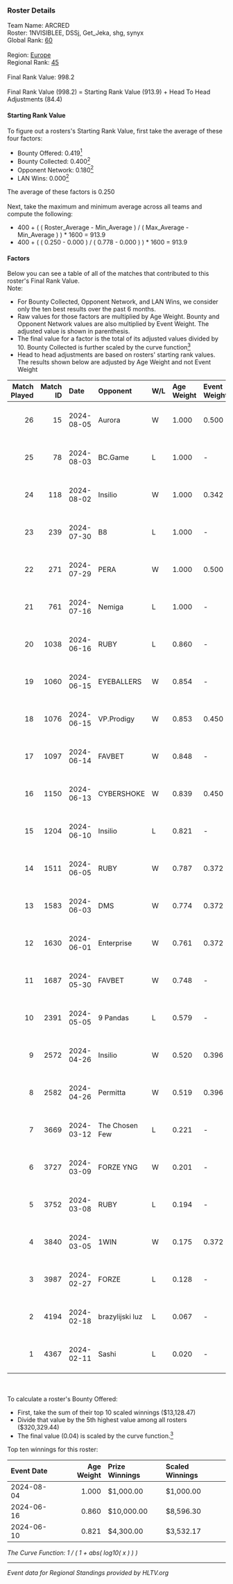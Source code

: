 ### Roster Details<br />
Team Name: ARCRED<br />
Roster: 1NVISIBLEE, DSSj, Get_Jeka, shg, synyx<br />
Global Rank: [60](../standings_global.md)<br />
<br />
Region: [Europe]( ../standings_europe.md)<br />
Regional Rank: [45]( ../standings_europe.md)<br />
<br />
Final Rank Value:  998.2<br />
<br />
Final Rank Value (998.2) = Starting Rank Value (913.9) + Head To Head Adjustments (84.4)<br />

#### Starting Rank Value<br />
To figure out a rosters's Starting Rank Value, first take the average of these four factors:<br />
- Bounty Offered: 0.419[<sup>1</sup>](#table2)
- Bounty Collected: 0.400[<sup>2</sup>](#table1)
- Opponent Network: 0.180[<sup>2</sup>](#table1)
- LAN Wins: 0.000[<sup>2</sup>](#table1)

The average of these factors is 0.250<br />
<br />
Next, take the maximum and minimum average across all teams and compute the following:<br />
- 400 + ( ( Roster_Average - Min_Average ) / ( Max_Average - Min_Average ) ) * 1600 = 913.9
- 400 + ( ( 0.250 - 0.000 ) / ( 0.778 - 0.000 ) ) * 1600 = 913.9


#### Factors<br />
Below you can see a table of all of the matches that contributed to this roster's Final Rank Value.<br />
Note:<br />

- For Bounty Collected, Opponent Network, and LAN Wins, we consider only the ten best results over the past 6 months.
- Raw values for those factors are multiplied by Age Weight. Bounty and Opponent Network values are also multiplied by Event Weight. The adjusted value is shown in parenthesis.
- The final value for a factor is the total of its adjusted values divided by 10. Bounty Collected is further scaled by the curve function[<sup>3</sup>](#curveFunction)
- Head to head adjustments are based on rosters' starting rank values. The results shown below are adjusted by Age Weight and not Event Weight
<span id="table1"></span><br />


| Match Played | Match ID | Date       | Opponent        | W/L | Age Weight | Event Weight | Bounty Collected | Opponent Network | LAN Wins  | H2H Adj. | Roster                                 |
| -: | -: | :- | :- | :- | :- | :- | :- | :- | :- | -: | :- |
|           26 |       15 | 2024-08-05 | Aurora          | W   | 1.000      | 0.500        | 0.420 (0.210)    | 0.759 (0.379)    | 0 (0.000) |    28.82 | 1NVISIBLEE, DSSj, Get_Jeka, shg, synyx |
|           25 |       78 | 2024-08-03 | BC.Game         | L   | 1.000      | -            | -                | -                | -         |   -17.37 | 1NVISIBLEE, DSSj, Get_Jeka, shg, synyx |
|           24 |      118 | 2024-08-02 | Insilio         | W   | 1.000      | 0.342        | 0.023 (0.008)    | 0.539 (0.185)    | 0 (0.000) |    14.69 | 1NVISIBLEE, DSSj, Get_Jeka, shg, synyx |
|           23 |      239 | 2024-07-30 | B8              | L   | 1.000      | -            | -                | -                | -         |    -8.46 | 1NVISIBLEE, DSSj, Get_Jeka, shg, synyx |
|           22 |      271 | 2024-07-29 | PERA            | W   | 1.000      | 0.500        | 0.047 (0.024)    | 0.435 (0.218)    | 0 (0.000) |    15.26 | 1NVISIBLEE, DSSj, Get_Jeka, shg, synyx |
|           21 |      761 | 2024-07-16 | Nemiga          | L   | 1.000      | -            | -                | -                | -         |    -7.27 | 1NVISIBLEE, DSSj, Get_Jeka, shg, synyx |
|           20 |     1038 | 2024-06-16 | RUBY            | L   | 0.860      | -            | -                | -                | -         |   -16.71 | 1NVISIBLEE, DSSj, Get_Jeka, shg, synyx |
|           19 |     1060 | 2024-06-15 | EYEBALLERS      | W   | 0.854      | -            | -                | -                | 0 (0.000) |     9.98 | 1NVISIBLEE, DSSj, Get_Jeka, shg, synyx |
|           18 |     1076 | 2024-06-15 | VP.Prodigy      | W   | 0.853      | 0.450        | 0.025 (0.010)    | 0.383 (0.147)    | 0 (0.000) |    10.73 | 1NVISIBLEE, DSSj, Get_Jeka, shg, synyx |
|           17 |     1097 | 2024-06-14 | FAVBET          | W   | 0.848      | -            | -                | -                | 0 (0.000) |     9.03 | 1NVISIBLEE, DSSj, Get_Jeka, shg, synyx |
|           16 |     1150 | 2024-06-13 | CYBERSHOKE      | W   | 0.839      | 0.450        | 0.039 (0.015)    | 0.339 (0.128)    | 0 (0.000) |    10.87 | 1NVISIBLEE, DSSj, Get_Jeka, shg, synyx |
|           15 |     1204 | 2024-06-10 | Insilio         | L   | 0.821      | -            | -                | -                | -         |   -11.87 | 1NVISIBLEE, DSSj, Get_Jeka, shg, synyx |
|           14 |     1511 | 2024-06-05 | RUBY            | W   | 0.787      | 0.372        | 0.095 (0.028)    | 0.480 (0.140)    | 0 (0.000) |    11.58 | 1NVISIBLEE, DSSj, Get_Jeka, shg, synyx |
|           13 |     1583 | 2024-06-03 | DMS             | W   | 0.774      | 0.372        | -                | 0.428 (0.123)    | 0 (0.000) |    13.69 | 1NVISIBLEE, DSSj, Get_Jeka, shg, synyx |
|           12 |     1630 | 2024-06-01 | Enterprise      | W   | 0.761      | 0.372        | 0.039 (0.011)    | 0.641 (0.181)    | 0 (0.000) |    11.66 | 1NVISIBLEE, DSSj, Get_Jeka, shg, synyx |
|           11 |     1687 | 2024-05-30 | FAVBET          | W   | 0.748      | -            | -                | -                | -         |     7.96 | 1NVISIBLEE, DSSj, Get_Jeka, shg, synyx |
|           10 |     2391 | 2024-05-05 | 9 Pandas        | L   | 0.579      | -            | -                | -                | -         |    -7.34 | 1NVISIBLEE, DSSj, Get_Jeka, shg, synyx |
|            9 |     2572 | 2024-04-26 | Insilio         | W   | 0.520      | 0.396        | 0.023 (0.005)    | 0.539 (0.111)    | -         |     8.46 | 1NVISIBLEE, DSSj, Get_Jeka, shg, synyx |
|            8 |     2582 | 2024-04-26 | Permitta        | W   | 0.519      | 0.396        | 0.023 (0.005)    | 0.919 (0.189)    | -         |     9.50 | 1NVISIBLEE, DSSj, Get_Jeka, shg, synyx |
|            7 |     3669 | 2024-03-12 | The Chosen Few  | L   | 0.221      | -            | -                | -                | -         |    -5.46 | 1NVISIBLEE, DSSj, Get_Jeka, shg, synyx |
|            6 |     3727 | 2024-03-09 | FORZE YNG       | W   | 0.201      | -            | -                | -                | -         |     0.34 | 1NVISIBLEE, DSSj, Get_Jeka, shg, synyx |
|            5 |     3752 | 2024-03-08 | RUBY            | L   | 0.194      | -            | -                | -                | -         |    -2.91 | 1NVISIBLEE, DSSj, Get_Jeka, shg, synyx |
|            4 |     3840 | 2024-03-05 | 1WIN            | W   | 0.175      | 0.372        | 0.033 (0.002)    | -                | -         |     2.90 | 1NVISIBLEE, DSSj, Get_Jeka, shg, synyx |
|            3 |     3987 | 2024-02-27 | FORZE           | L   | 0.128      | -            | -                | -                | -         |    -2.17 | 1NVISIBLEE, DSSj, Get_Jeka, shg, synyx |
|            2 |     4194 | 2024-02-18 | brazylijski luz | L   | 0.067      | -            | -                | -                | -         |    -1.40 | 1NVISIBLEE, DSSj, Get_Jeka, shg, synyx |
|            1 |     4367 | 2024-02-11 | Sashi           | L   | 0.020      | -            | -                | -                | -         |    -0.13 | 1NVISIBLEE, DSSj, Get_Jeka, shg, synyx |

<br />
<span id="table2"></span><br />
To calculate a roster's Bounty Offered:<br />

- First, take the sum of their top 10 scaled winnings ($13,128.47)
- Divide that value by the 5th highest value among all rosters ($320,329.44)
- The final value (0.04) is scaled by the curve function.[<sup>3</sup>](#curveFunction)

Top ten winnings for this roster:<br />

| Event Date | Age Weight | Prize Winnings | Scaled Winnings |
| :- | -: | :- | :- |
| 2024-08-04 |      1.000 | $1,000.00      | $1,000.00       |
| 2024-06-16 |      0.860 | $10,000.00     | $8,596.30       |
| 2024-06-10 |      0.821 | $4,300.00      | $3,532.17       |


<span id="curveFunction"></span>_The Curve Function: 1 / ( 1 + abs( log10( x ) ) )_<br />

---
_Event data for Regional Standings provided by HLTV.org_<br />
